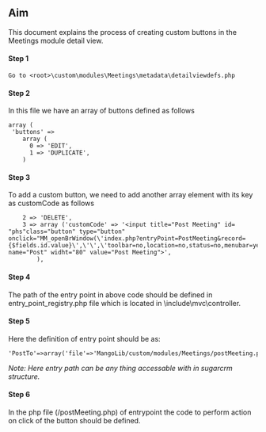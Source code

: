 ## Aim
This document explains the process of creating custom buttons in the Meetings module detail view.

#### Step 1 
``` Go to <root>\custom\modules\Meetings\metadata\detailviewdefs.php ```
#### Step 2
 In this file we have an array of buttons defined as follows
``` 
array (
 'buttons' =>
    array (
      0 => 'EDIT', 
      1 => 'DUPLICATE',
    )
```
#### Step 3
To add a custom button, we need to add another array element with its key as
customCode as follows
``` 
    2 => 'DELETE',
    3 => array ('customCode' => '<input title="Post Meeting" id= "phs"class="button" type="button" onclick="MM_openBrWindow(\'index.php?entryPoint=PostMeeting&record={$fields.id.value}\',\'\',\'toolbar=no,location=no,status=no,menubar=yes,scrollbars=yes,resizable=yes,width=800,height=400,top=200,left=400\')" name="Post" widht="80" value="Post Meeting">',     
        ), 
```
#### Step 4
The path of the entry point in above code should be defined in entry_point_registry.php
file which is located in <root>\include\mvc\controller.

#### Step 5
 Here the definition of entry point should be as:            
``` 
'PostTo'=>array('file'=>'MangoLib/custom/modules/Meetings/postMeeting.php','auth'=>true), 
```
*Note: Here entry path can be any thing accessable with in sugarcrm structure.*
#### Step 6
In the php file (/postMeeting.php) of entrypoint the code to perform action on click of the 
button should be defined. 
